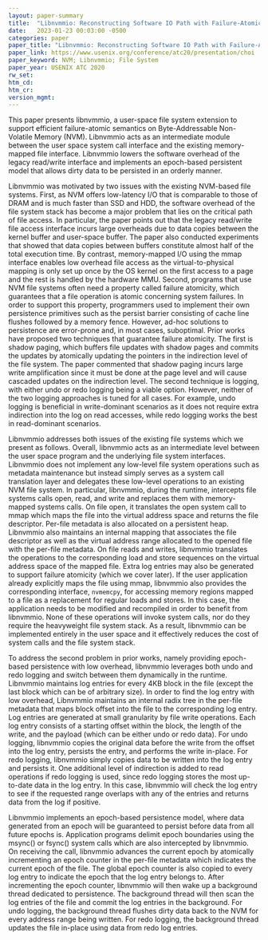 ```yaml
---
layout: paper-summary
title:  "Libnvmmio: Reconstructing Software IO Path with Failure-Atomic Memory-Mapped Interface"
date:   2023-01-23 00:03:00 -0500
categories: paper
paper_title: "Libnvmmio: Reconstructing Software IO Path with Failure-Atomic Memory-Mapped Interface"
paper_link: https://www.usenix.org/conference/atc20/presentation/choi
paper_keyword: NVM; Libnvmmio; File System
paper_year: USENIX ATC 2020
rw_set:
htm_cd:
htm_cr:
version_mgmt:
---
```


This paper presents libnvmmio, a user-space file system extension to support efficient failure-atomic semantics 
on Byte-Addressable Non-Volatile Memory (NVM). Libnvmmio acts as an intermediate module between the user space system 
call interface and the existing memory-mapped file interface. Libnvmmio lowers the software overhead of the legacy 
read/write interface and implements an epoch-based persistent model that allows dirty data to be persisted in an
orderly manner.

Libnvmmio was motivated by two issues with the existing NVM-based file systems. First, as NVM offers low-latency
I/O that is comparable to those of DRAM and is much faster than SSD and HDD, the software overhead of the 
file system stack has become a major problem that lies on the critical path of file access. In particular,
the paper points out that the legacy read/write file access interface incurs large overheads due to data copies
between the kernel buffer and user-space buffer. The paper also conducted experiments that showed that data copies
between buffers constitute almost half of the total execution time. 
By contrast, memory-mapped I/O using the mmap interface enables low overhead file access as the virtual-to-physical 
mapping is only set up once by the OS kernel on the first access to a page and the rest is handled by the hardware MMU. 
Second, programs that use NVM file systems often need a property called failure atomicity, which guarantees that a 
file operation is atomic concerning system failures. In order to support this property, programmers used to 
implement their own persistence primitives such as the persist barrier consisting of cache line flushes followed 
by a memory fence. However, ad-hoc solutions to persistence are error-prone and, in most cases, suboptimal.
Prior works have proposed two techniques that guarantee failure atomicity. The first is shadow paging, which buffers 
file updates with shadow pages and commits the updates by atomically updating the pointers in the indirection level
of the file system. The paper commented that shadow paging incurs large write amplification since it must be done at
the page level and will cause cascaded updates on the indirection level. The second technique is logging, with
either undo or redo logging being a viable option. However, neither of the two logging approaches is tuned for 
all cases. For example, undo logging is beneficial in write-dominant scenarios as it does not require extra indirection
into the log on read accesses, while redo logging works the best in read-dominant scenarios.

Libnvmmio addresses both issues of the existing file systems which we present as follows. 
Overall, libnvmmio acts as an intermediate level between the user space program and the underlying file system 
interfaces. Libnvmmio does not implement any low-level file system operations such as metadata maintenance but instead
simply serves as a system call translation layer and delegates these low-level operations to an existing NVM file 
system. In particular, libnvmmio, during the runtime, intercepts file systems calls open, read, and write and 
replaces them with memory-mapped systems calls. On file open, it translates the open system call to mmap which 
maps the file into the virtual address space and returns the file descriptor. Per-file metadata is also allocated
on a persistent heap. Libnvmmio also maintains an internal mapping that associates the file descriptor as well
as the virtual address range allocated to the opened file with the per-file metadata.
On file reads and writes, libnvmmio translates the operations to the corresponding load and store sequences 
on the virtual address space of the mapped file. Extra log entries may also be generated to support failure atomicity
(which we cover later). 
If the user application already explicitly maps the file using mmap, libnvmmio also provides the corresponding
interface, `nvmemcpy`, for accessing memory regions mapped to a file as a replacement for regular loads and stores. 
In this case, the application needs to be modified and recompiled in order to benefit from libnvmmio.
None of these operations will invoke system calls, nor do they require the heavyweight 
file system stack. As a result, libnvmmio can be implemented entirely in the user space and it effectively 
reduces the cost of system calls and the file system stack.

To address the second problem in prior works, namely providing epoch-based persistence with low overhead, libnvmmio
leverages both undo and redo logging and switch between them dynamically in the runtime. 
Libnvmmio maintains log entries for every 4KB block in the file (except the last block which can be of arbitrary size). 
In order to find the log entry with low overhead, Libnvmmio maintains an internal radix tree in the per-file
metadata that maps block offset into the file to the corresponding log entry. 
Log entries are generated at small granularity by file write operations. Each log entry consists of a 
starting offset within the block, the length of the write, and the payload (which can be either undo or redo data).
For undo logging, libnvmmio copies the original data before the write from the offset into the log entry, 
persists the entry, and performs the write in-place. For redo logging, libnvmmio simply copies data to be written 
into the log entry and persists it. 
One additional level of indirection is added to read operations if redo logging is used,
since redo logging stores the most up-to-date data in the log entry. In this case, libnvmmio will check the 
log entry to see if the requested range overlaps with any of the entries and returns data from the log if positive. 

Libnvmmio implements an epoch-based persistence model, where data generated from an epoch will be guaranteed to
persist before data from all future epochs is. Application programs delimit epoch boundaries using the msync()
or fsync() system calls which are also intercepted by libnvmmio.
On receiving the call, libnvmmio advances the current epoch by atomically incrementing an epoch counter in the 
per-file metadata which indicates the current epoch of the file. The global epoch counter is also copied to 
every log entry to indicate the epoch that the log entry belongs to.
After incrementing the epoch counter, libnvmmio will then wake up a background thread dedicated to persistence.
The background thread will then scan the log entries of the file and commit the log entries in the background.
For undo logging, the background thread flushes dirty data back to the NVM for every address range being written.
For redo logging, the background thread updates the file in-place using data from redo log entries.

